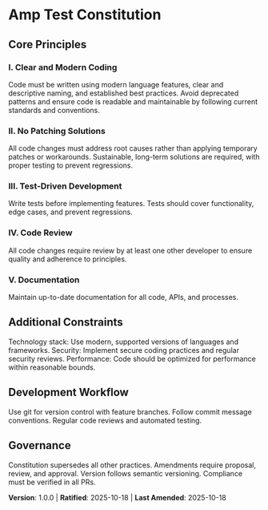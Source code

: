 <!-- Sync Impact Report:
Version change: new → 1.0.0
List of modified principles: All principles added (5 new)
Added sections: Core Principles, Additional Constraints, Development Workflow, Governance
Removed sections: None
Templates requiring updates: ⚠ pending - .specify/templates/plan-template.md (update Constitution Check gates to reflect new principles)
Follow-up TODOs: Update plan template with specific constitution compliance checks
-->

# Amp Test Constitution

## Core Principles

### I. Clear and Modern Coding
Code must be written using modern language features, clear and descriptive naming, and established best practices. Avoid deprecated patterns and ensure code is readable and maintainable by following current standards and conventions.

### II. No Patching Solutions
All code changes must address root causes rather than applying temporary patches or workarounds. Sustainable, long-term solutions are required, with proper testing to prevent regressions.

### III. Test-Driven Development
Write tests before implementing features. Tests should cover functionality, edge cases, and prevent regressions.

### IV. Code Review
All code changes require review by at least one other developer to ensure quality and adherence to principles.

### V. Documentation
Maintain up-to-date documentation for all code, APIs, and processes.

## Additional Constraints

Technology stack: Use modern, supported versions of languages and frameworks.
Security: Implement secure coding practices and regular security reviews.
Performance: Code should be optimized for performance within reasonable bounds.

## Development Workflow

Use git for version control with feature branches.
Follow commit message conventions.
Regular code reviews and automated testing.

## Governance
Constitution supersedes all other practices. Amendments require proposal, review, and approval. Version follows semantic versioning. Compliance must be verified in all PRs.

**Version**: 1.0.0 | **Ratified**: 2025-10-18 | **Last Amended**: 2025-10-18
